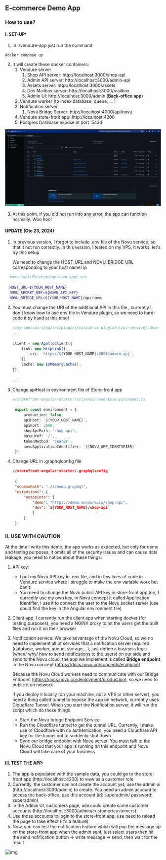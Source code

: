 ## E-commerce Demo App

### How to use?

#### I. SET-UP:

1. In ./vendure-app just run the command

```sh
docker compose up
```

2. It will create these docker containers:
	1. Vendure server
		1. Shop API server: http://localhost:3000/shop-api 
		2. Admin API server: http://localhost:3000/admin-api 
		3. Assets server: http://localhost:3000/assets 
		4. Dev Mailbox server: http://localhost:3000/mailbox 
		5. Admin UI: http://localhost:3000/admin (**Back-office app**)
	2. Vendure worker (to index database, queue, ... )
	3. Notification server
		1. Novu Bridge Server: http://localhost:4000/api/novu
	4. Vendure store-front app: http://localhost:4200
	5. Postgres Database expose at port :5433


![img](./doc-assets/Pasted%20image%2020241016183147.png)

3. At this point, if you did not run into any error, the app can function normally. Woo hoo!

#### UPDATE (Otc 23, 2024)

1. In previous version, I forgot to include .env file of the Novu service, so that it not run correctly. In this version, I tested on my VPS, it works, let's try this setup
   
   We need to change the HOST_URL and NOVU_BRIDGE_URL corresponding to your host name/ ip

```sh
  #novu-notification/my-novu-app/.env
  
  HOST_URL=${YOUR_HOST_NAME}
  NOVU_SECRET_KEY=${NOVU_API_KEY}
  NOVU_BRIDGE_URL=${YOUR_HOST_NAME}/api/novu
```
		
2. You must change the URI of the additional API in this file , currently I don't know how to use env file in Vendure plugin, so we need to hard-code it by hand at this time!
  
	```ts
	//my-special-shop/src/plugins/custom-ui-plugin/ui/ui-service/admin-notification.service.ts
	...
	
	client = new ApolloClient({
		link: new HttpLink({
			uri: `http://${YOUR_HOST_NAME}:3000/admin-api`,
		}),
		cache: new InMemoryCache(),
	});
	
	...
	```
	
3. Change apiHost in environment file of Store-front app
   
   ```ts
   //storefront-angular-starter/src/environments/environment.ts
   
	export const environment = {
		production: false,
		apiHost: `${YOUR_HOST_NAME}`,
		apiPort: 3000,
		shopApiPath: 'shop-api',
		baseHref: '/',
		tokenMethod: 'bearer',
		novuApplicationIdentifier: `${NOVU_APP_IDENTIFIER}`
	};
   	```

4. Change URL in .graphqlconfig file
   
   ```json
   //storefront-angular-starter/.graphqlconfig

	{
    "schemaPath": "./schema.graphql",
    "extensions": {
        "endpoints": {
            "demo": "https://demo.vendure.io/shop-api",
            "dev": `${YOUR_HOST_NAME}/shop-api`
	        }
	    }
	}
	```
	
### II. USE WITH CAUTION

At the time I write this demo, the app works as expected, but only for demo and testing purposes, it omits all of the security issues and can cause data leakage. you need to notice about these things:

1. API key: 
	- I put my Novu API key in .env file, and in few lines of code in Vendure service where I struggle to make the env variable work but can't. 
	- You need to change the Novu public API key in store-front app too, I currently use my own key, in Novu concept it called Application Identifier, I use it to connect the user to the Novu socket server (use could find the key in the Angular environment file)

2. Client app: I currently run the client app when starting docker (for testing purposes), you need a NGINX proxy to let the users get the built files and run it on their browser

3. Notification service: 
   We take advantage of the Novu Cloud, so we no need to implement all of services that a notification server required (database, worker, queue, storage,...), just define a business logic (when/ why/ how to send notifications to the users) on our side and sync to the Novu cloud, the app we implement is called **Bridge endpoint** in the Novu concept (https://docs.novu.co/concepts/endpoint)	
   
   Because the Novu Cloud workers need to communicate with our Bridge Endpoint (https://docs.novu.co/deployment/production), so we need to public it on network
   
   If you deploy it locally (on your machine, not a VPS or other server), you need a thing called tunnel to expose the app on network, currently uses Cloudflare Tunnel. When you start the Notification server, it will run the script which do these things
	- Start the Novu bridge Endpoint Service
	- Run the Cloudflare tunnel to get the tunnel URL. Currently, I make use of Cloudflare with no authentication, you need a Cloudflare API key for the tunnel not to suddenly shut down 
	- Sync our bridge endpoint with Novu server. You must talk to the Novu Cloud that your app is running on this endpoint and Novu Cloud will take care of your business
   
#### III. TEST THE APP:

1. The app is populated with the sample data, you could go to the store-front app (http://localhost:4200) to view as a customer role
2. Currently, the customer can not create the account yet, use the admin ui (http://localhost:3000/admin) to create. 
   You need an admin account to access the back-office, use this account (id: superadmin/ password: superadmin)
3. In the Admin UI, customers page, use could create some customer accounts (http://localhost:3000/admin/customer/customers)
4. Use those accounts to login to the store-front app, use need to reload the page to take effect (it's a feature)
5. Now, you can test the notification feature which will pop the message up on the store-front app when the admin sent, just select users then hit the send nofification button -> write message -> send, then wait for the result


![img](./doc-assets/Pasted%20image%2020241016182329.png)